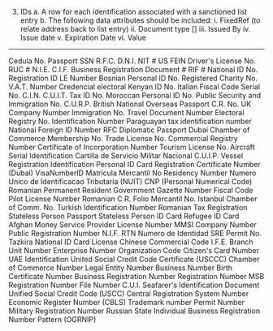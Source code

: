 3. IDs
    a. A row for each identification associated with a sanctioned list entry
    b. The following data attributes should be included:
        i. FixedRef (to relate address back to list entry)
        ii. Document type [<IDRegDocTypeValues>]
        iii. Issued By
        iv. Issue date
        v. Expiration Date
        vi. Value
________________________________


<IDRegDocTypeValues>
      <IDRegDocType ID="1570">Cedula No.</IDRegDocType>
      <IDRegDocType ID="1571">Passport</IDRegDocType>
      <IDRegDocType ID="1572">SSN</IDRegDocType>
      <IDRegDocType ID="1573">R.F.C.</IDRegDocType>
      <IDRegDocType ID="1574">D.N.I.</IDRegDocType>
      <IDRegDocType ID="1575">NIT #</IDRegDocType>
      <IDRegDocType ID="1576">US FEIN</IDRegDocType>
      <IDRegDocType ID="1577">Driver's License No.</IDRegDocType>
      <IDRegDocType ID="1578">RUC #</IDRegDocType>
      <IDRegDocType ID="1579">N.I.E.</IDRegDocType>
      <IDRegDocType ID="1580">C.I.F.</IDRegDocType>
      <IDRegDocType ID="1581">Business Registration Document #</IDRegDocType>
      <IDRegDocType ID="1582">RIF #</IDRegDocType>
      <IDRegDocType ID="1584">National ID No.</IDRegDocType>
      <IDRegDocType ID="1585">Registration ID</IDRegDocType>
      <IDRegDocType ID="1586">LE Number</IDRegDocType>
      <IDRegDocType ID="1587">Bosnian Personal ID No.</IDRegDocType>
      <IDRegDocType ID="1588">Registered Charity No.</IDRegDocType>
      <IDRegDocType ID="1589">V.A.T. Number</IDRegDocType>
      <IDRegDocType ID="1590">Credencial electoral</IDRegDocType>
      <IDRegDocType ID="1591">Kenyan ID No.</IDRegDocType>
      <IDRegDocType ID="1592">Italian Fiscal Code</IDRegDocType>
      <IDRegDocType ID="1593">Serial No.</IDRegDocType>
      <IDRegDocType ID="1594">C.I.N.</IDRegDocType>
      <IDRegDocType ID="1595">C.U.I.T.</IDRegDocType>
      <IDRegDocType ID="1596">Tax ID No.</IDRegDocType>
      <IDRegDocType ID="1597">Moroccan Personal ID No.</IDRegDocType>
      <IDRegDocType ID="1598">Public Security and Immigration No.</IDRegDocType>
      <IDRegDocType ID="1600">C.U.R.P.</IDRegDocType>
      <IDRegDocType ID="1601">British National Overseas Passport</IDRegDocType>
      <IDRegDocType ID="1602">C.R. No.</IDRegDocType>
      <IDRegDocType ID="1603">UK Company Number</IDRegDocType>
      <IDRegDocType ID="1604">Immigration No.</IDRegDocType>
      <IDRegDocType ID="1605">Travel Document Number</IDRegDocType>
      <IDRegDocType ID="1607">Electoral Registry No.</IDRegDocType>
      <IDRegDocType ID="1608">Identification Number</IDRegDocType>
      <IDRegDocType ID="1609">Paraguayan tax identification number</IDRegDocType>
      <IDRegDocType ID="1611">National Foreign ID Number</IDRegDocType>
      <IDRegDocType ID="1612">RFC</IDRegDocType>
      <IDRegDocType ID="1613">Diplomatic Passport</IDRegDocType>
      <IDRegDocType ID="1614">Dubai Chamber of Commerce Membership No.</IDRegDocType>
      <IDRegDocType ID="1615">Trade License No.</IDRegDocType>
      <IDRegDocType ID="1619">Commercial Registry Number</IDRegDocType>
      <IDRegDocType ID="1620">Certificate of Incorporation Number</IDRegDocType>
      <IDRegDocType ID="1621">Tourism License No.</IDRegDocType>
      <IDRegDocType ID="1623">Aircraft Serial Identification</IDRegDocType>
      <IDRegDocType ID="1624">Cartilla de Servicio Militar Nacional</IDRegDocType>
      <IDRegDocType ID="1625">C.U.I.P.</IDRegDocType>
      <IDRegDocType ID="1626">Vessel Registration Identification</IDRegDocType>
      <IDRegDocType ID="1627">Personal ID Card</IDRegDocType>
      <IDRegDocType ID="1629">Registration Certificate Number (Dubai)</IDRegDocType>
      <IDRegDocType ID="1630">VisaNumberID</IDRegDocType>
      <IDRegDocType ID="1631">Matricula Mercantil No</IDRegDocType>
      <IDRegDocType ID="1632">Residency Number</IDRegDocType>
      <IDRegDocType ID="1633">Numero Unico de Identificacao Tributaria (NUIT)</IDRegDocType>
      <IDRegDocType ID="1634">CNP (Personal Numerical Code)</IDRegDocType>
      <IDRegDocType ID="1635">Romanian Permanent Resident</IDRegDocType>
      <IDRegDocType ID="1636">Government Gazette Number</IDRegDocType>
      <IDRegDocType ID="1638">Fiscal Code</IDRegDocType>
      <IDRegDocType ID="1639">Pilot License Number</IDRegDocType>
      <IDRegDocType ID="1642">Romanian C.R.</IDRegDocType>
      <IDRegDocType ID="1643">Folio Mercantil No.</IDRegDocType>
      <IDRegDocType ID="1644">Istanbul Chamber of Comm. No.</IDRegDocType>
      <IDRegDocType ID="1645">Turkish Identification Number</IDRegDocType>
      <IDRegDocType ID="1646">Romanian Tax Registration</IDRegDocType>
      <IDRegDocType ID="1647">Stateless Person Passport</IDRegDocType>
      <IDRegDocType ID="1648">Stateless Person ID Card</IDRegDocType>
      <IDRegDocType ID="1649">Refugee ID Card</IDRegDocType>
      <IDRegDocType ID="91236">Afghan Money Service Provider License Number</IDRegDocType>
      <IDRegDocType ID="91264">MMSI</IDRegDocType>
      <IDRegDocType ID="91412">Company Number</IDRegDocType>
      <IDRegDocType ID="91475">Public Registration Number</IDRegDocType>
      <IDRegDocType ID="91478">N.I.F.</IDRegDocType>
      <IDRegDocType ID="91481">RTN</IDRegDocType>
      <IDRegDocType ID="91482">Numero de Identidad</IDRegDocType>
      <IDRegDocType ID="91484">SRE Permit No.</IDRegDocType>
      <IDRegDocType ID="91492">Tazkira National ID Card</IDRegDocType>
      <IDRegDocType ID="91504">License</IDRegDocType>
      <IDRegDocType ID="91508">Chinese Commercial Code</IDRegDocType>
      <IDRegDocType ID="91712">I.F.E.</IDRegDocType>
      <IDRegDocType ID="91719">Branch Unit Number</IDRegDocType>
      <IDRegDocType ID="91720">Enterprise Number</IDRegDocType>
      <IDRegDocType ID="91721">Organization Code</IDRegDocType>
      <IDRegDocType ID="91739">Citizen's Card Number</IDRegDocType>
      <IDRegDocType ID="91740">UAE Identification</IDRegDocType>
      <IDRegDocType ID="91747">United Social Credit Code Certificate (USCCC)</IDRegDocType>
      <IDRegDocType ID="91751">Chamber of Commerce Number</IDRegDocType>
      <IDRegDocType ID="91752">Legal Entity Number</IDRegDocType>
      <IDRegDocType ID="91753">Business Number</IDRegDocType>
      <IDRegDocType ID="91759">Birth Certificate Number</IDRegDocType>
      <IDRegDocType ID="91760">Business Registration Number</IDRegDocType>
      <IDRegDocType ID="91761">Registration Number</IDRegDocType>
      <IDRegDocType ID="91812">MSB Registration Number</IDRegDocType>
      <IDRegDocType ID="91835">File Number</IDRegDocType>
      <IDRegDocType ID="91854">C.U.I.</IDRegDocType>
      <IDRegDocType ID="91891">Seafarer's Identification Document</IDRegDocType>
      <IDRegDocType ID="92001">Unified Social Credit Code (USCC)</IDRegDocType>
      <IDRegDocType ID="92067">Central Registration System Number</IDRegDocType>
      <IDRegDocType ID="92121">Economic Register Number (CBLS)</IDRegDocType>
      <IDRegDocType ID="92158">Trademark number</IDRegDocType>
      <IDRegDocType ID="92159">Permit Number</IDRegDocType>
      <IDRegDocType ID="92728">Military Registration Number</IDRegDocType>
      <IDRegDocType ID="92772">Russian State Individual Business Registration Number Pattern (OGRNIP)</IDRegDocType>
    </IDRegDocTypeValues>